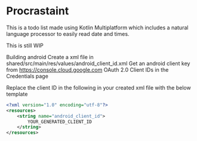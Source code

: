 # Procrastaint

This is a todo list made using Kotlin Multiplatform which includes a natural language processor to easily read date and times.

This is still WIP


Building android 
Create a xml file in shared/src/main/res/values/android_client_id.xml
Get an android client key from https://console.cloud.google.com OAuth 2.0 Client IDs in the Credentials page  

Replace the client ID in the following in your created xml file with the below template  
```xml
<?xml version="1.0" encoding="utf-8"?>
<resources>
    <string name="android_client_id">
        YOUR_GENERATED_CLIENT_ID
    </string>
</resources>
```